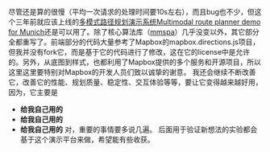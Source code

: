 尽管还是算的很慢（平均一次请求的处理时间要10s左右），而且bug也不少，但这个三年前就应该上线的[多模式路径规划演示系统Multimodal route planner demo for Munich](http://luliu.me/projects/mmrp)还是可以用了。除了核心算法库（[mmspa](https://github.com/tumluliu/mmspa)）几乎没变以外，其它部分全都重写了。前端部分的代码大量参考了Mapbox的mapbox.directions.js项目，但我并没有fork它，而是基于它的代码进行了修改，这在它的license中是允许的。另外，从底图到样式，也都利用了Mapbox提供的多个服务和开源项目，所以这里这里要特别对Mapbox的开发人员们致以诚挚的谢意。
我还会继续不断改善它，改善它的性能、规划质量、稳定性、交互体验等等，要让它变得越来越好用，因为，它主要是
- **给我自己用的**
- **给我自己用的**
- **给我自己用的**
对，重要的事情要多说几遍。
后面用于验证新想法的实验都会基于这个演示平台来做，希望能有些收获。